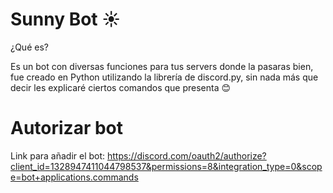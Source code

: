# Sunny Bot ☀️

¿Qué es?

Es un bot con diversas funciones para tus servers donde la pasaras bien, fue creado en Python utilizando la librería de discord.py, sin nada más que decir les explicaré ciertos comandos que presenta 😊

# Autorizar bot

Link para añadir el bot: https://discord.com/oauth2/authorize?client_id=1328947411044798537&permissions=8&integration_type=0&scope=bot+applications.commands
